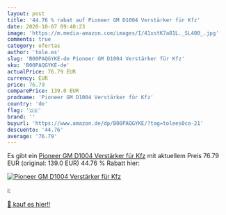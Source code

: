 ```yaml
---
layout: post
title: '44.76 % rabat auf Pioneer GM D1004 Verstärker für Kfz'
date: 2020-10-07 09:40:23
image: 'https://m.media-amazon.com/images/I/41xstK7a81L._SL400_.jpg'
comments: true
category: ofertas
author: 'tole.es'
slug: 'B00PAQGYKE-de Pioneer GM D1004 Verstärker für Kfz'
sku: 'B00PAQGYKE-de'
actualPrice: 76.79 EUR
currency: EUR
price: 76.79
comparePrice: 139.0 EUR
prodname: 'Pioneer GM D1004 Verstärker für Kfz'
country: 'de'
flag: '🇩🇪'
brand: ''
buyurl: 'https://www.amazon.de/dp/B00PAQGYKE/?tag=tolees0ca-21'
descuento: '44.76'
average: '76.79'
---
```


Es gibt ein [Pioneer GM D1004 Verstärker für Kfz](https://www.amazon.de/dp/B00PAQGYKE/?tag=tolees0ca-21) mit aktuellem Preis 76.79 EUR (original: 139.0 EUR) 44.76 % Rabatt hier:

[![Pioneer GM D1004 Verstärker für Kfz](https://m.media-amazon.com/images/I/41xstK7a81L._SL400_.jpg)](https://www.amazon.de/dp/B00PAQGYKE/?tag=tolees0ca-21)

ℹ️:


[🛒 kauf es hier!!](https://www.amazon.de/dp/B00PAQGYKE/?tag=tolees0ca-21)
